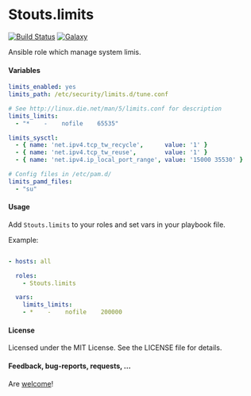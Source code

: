 Stouts.limits
=============

[![Build Status](http://img.shields.io/travis/Stouts/Stouts.limits.svg?style=flat-square)](https://travis-ci.org/Stouts/Stouts.limits)
[![Galaxy](http://img.shields.io/badge/galaxy-Stouts.limits-blue.svg?style=flat-square)](https://galaxy.ansible.com/list#/roles/954)

Ansible role which manage system limis.

#### Variables

```yaml
limits_enabled: yes
limits_path: /etc/security/limits.d/tune.conf

# See http://linux.die.net/man/5/limits.conf for description
limits_limits:
  - "*    -    nofile    65535"

limits_sysctl:
  - { name: 'net.ipv4.tcp_tw_recycle',      value: '1' }
  - { name: 'net.ipv4.tcp_tw_reuse',        value: '1' }
  - { name: 'net.ipv4.ip_local_port_range', value: '15000 35530' }

# Config files in /etc/pam.d/
limits_pamd_files:
  - "su"
```

#### Usage

Add `Stouts.limits` to your roles and set vars in your playbook file.

Example:

```yaml

- hosts: all

  roles:
    - Stouts.limits

  vars:
    limits_limits:
    - *    -    nofile    200000
```

#### License

Licensed under the MIT License. See the LICENSE file for details.

#### Feedback, bug-reports, requests, ...

Are [welcome](https://github.com/Stouts/Stouts.limits/issues)!
